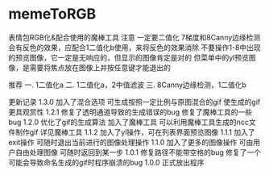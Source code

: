 # memeToRGB
表情包RGB化&amp;配合使用的魔棒工具
注意
一定要二值化
7梯度和8Canny边缘检测会有反色的效果，应配合1二值化b使用，来将反色的效果消除
不要操作1-8中出现的预览图像，它一定是无响应的，但显示的图像肯定是对的
但菜单中的yl预览图像，是需要将焦点放在图像上并按任意键才能退出的

推荐
一.	1二值化a
二.	1二值化a，2中值滤波
三.	8Canny边缘检测，1二值化b




更新记录
1.3.0 加入了混合选项 可生成按照一定比例与原图混合的gif 使生成的gif更具观赏性
1.2.1 修复了透明通道导致的生成错误的bug 修复了魔棒工具的一些bug
1.2.0 优化了gif的生成算法 加入了魔棒工具 可以利用魔棒工具生成的ncc文件制作gif 详见魔棒工具
1.1.2 加入了yl操作，可在列表界面预览图像
1.1.1 加入了exit操作 可随时退出当前进行的图像处理操作
1.1.0 加入了更多的图像操作 可由用户自由处理图像 可随时返回到某一步
1.0.1 修复路径不能带空格的bug 修复了一个可能会导致命名生成的gif时程序崩溃的bug
1.0.0 正式放出程序

